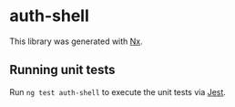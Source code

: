 # auth-shell

This library was generated with [Nx](https://nx.dev).

## Running unit tests

Run `ng test auth-shell` to execute the unit tests via [Jest](https://jestjs.io).
